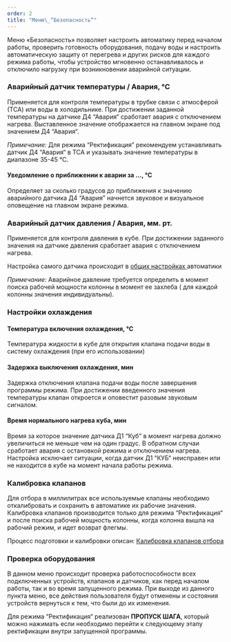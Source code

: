 ```yaml
---
order: 2
title: "Меню\_“Безопасность“"
---
```


Меню «Безопасность» позволяет настроить автоматику перед началом работы, проверить готовность оборудования, подачу воды и настроить автоматическую защиту от перегрева и других рисков для каждого режима работы, чтобы устройство мгновенно останавливалось и отключило нагрузку при возникновении аварийной ситуации.

### Аварийный датчик температуры / Авария, °C

Применяется для контроля температуры в трубке связи с атмосферой (ТСА) или воды в холодильнике. При достижении заданной температуры на датчике Д4 “Авария“ сработает авария с отключением нагрева. Выставленное значение  отображается на главном экране под значением Д4 “Авария“.

*Примечание:* Для режима “Ректификация” рекомендуем устанавливать датчик Д4 “Авария“ в ТСА  и указывать значение  температуры в диапазоне 35-45 °C.

#### Уведомление о приближении к аварии за …, °C

Определяет за сколько градусов до приближения к значению аварийного датчика Д4 “Авария” начнется звуковое и визуальное оповещение на главном экране режима.

### Аварийный датчик давления / Авария, мм. рт.

Применяется для контроля давления в кубе. При достижении заданного значения на датчике давления сработает авария с отключением нагрева.

Настройка самого датчика происходит в [общих настройках ](./../../obschie-nastroyki#предел-датчика-давления,-psi)автоматики

*Примечание:* Аварийное давление требуется определить в момент поиска рабочей мощности колонны в момент ее захлеба ( для каждой колонны значения индивидуальны).

### Настройки охлаждения

#### Температура включения охлаждения, °C

Температура жидкости в кубе для открытия клапана подачи воды в  систему охлаждения (при его использовании)

#### Задержка выключения охлаждения, мин

Задержка отключения клапана подачи воды после завершения программы режима. При достижении введенного значения температуры клапан откроется и оповестит разовым звуковым сигналом.

#### Время нормального нагрева куба, мин

Время за которое значение датчика Д1 “Куб“ в момент нагрева должно увеличиться не меньше чем на один градус. В обратном случаи сработает авария с остановкой режима и отключением нагрева. Настройка исключает ситуации, когда датчик Д1 “КУБ“ неисправен или не находится в кубе на момент начала работы режима.

### Калибровка клапанов

Для отбора в миллилитрах все используемые клапаны необходимо откалибровать и сохранить в автоматике их рабочие значения. Калибровка клапанов производится только для режима “Ректификация“ и после поиска рабочей мощность колонны, когда колонна вышла на рабочий режим, и идет возврат флегмы.

Процесс подготовки и калибровки описан: [Калибровка клапанов отбора](./../kalibrovka-klapanov-otbora)

### Проверка оборудования

В данном меню происходит проверка работоспособности всех подключенных устройств, клапанов и датчиков, как перед началом работы, так и во время запущенного режима.  При выходе из данного пункта меню, все действия пользователя будут отменены и состояния устройств вернуться к тем, что были до их изменения.

Для режима “Ректификация“ реализован **ПРОПУСК ШАГА**, который можно нажимать если необходимо перейти к следующему этапу ректификации внутри запущенной программы.



### 